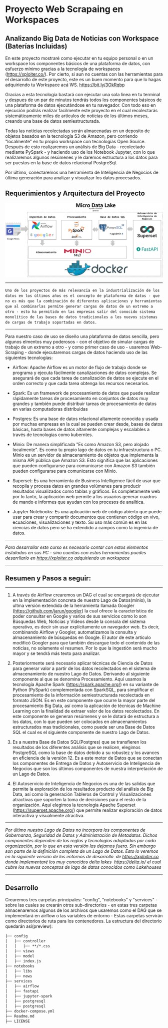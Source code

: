 
# Proyecto Web Scrapaing en Workspaces



## Analizando Big Data de Noticias con Workspace (Baterías Incluidas)
En este proyecto mostraré como ejecutar en tu equipo personal o en un workspace los componentes básicos de una plataforma de datos, con esfuerzo mínimo gracias a la tecnología de workspaces (https://xploiter.co/). Por cierto, si aun no cuentas con las herramientas para el desarrollo de este proyecto, este es un buen momento para que lo hagas adquiriendo tu Workspace acá WS. https://bit.ly/3OkRqbp 

Gracias a esta tecnología bastará con ejecutar una sola línea en tu terminal y despues de un par de minutos tendrás todos los componentes básicos de una plataforma de datos ejecutándose en tu navegador. Con todo eso en ejecución podrás realizar facilmente este proyecto en el cual recolectarás sistemáticamente miles de artículos de noticias de los últimos meses, creando una base de datos semiestructurada. 

Todas las noticias recolectadas serán almacenadas en un deposito de objetos basados en la tecnología S3 de Amazon, pero corriendo "localmente" en tu propio workspace con tecnologías Open Source. Después de esto realizaremos un análisis de Big Data - recolectado mediante PySpark - y haciendo uso de los Notebook Jupyter, con lo que realizaremos algunos resúmenes y le daremos estructura a los datos para ser puestos en la base de datos relacional PostgreSql.

Por último, conectaremos una herramienta de Inteligencia de Negocios de última generación para analizar y visualizar los datos procesados.

## Requerimientos y Arquitectura del Proyecto

![Micro Data Lake Implementation](https://github.com/abxda/micro-data-lake/blob/master/notebooks/imgs/abxda_micro_data_lake.png?raw=true)

---------------

``` Uno de los proyectos de más relevancia en la industrialización de los datos en los últimos años es el concepto de plataforma de datos - que no es más que la combinación de diferentes aplicaciones y herramientas que al combinarlas permite generar cargas de datos de un extremo a otro - esto ha permitido en las empresas salir del conocido sistema monolítico de las bases de datos tradicionales a los nuevos sistemas de cargas de trabajo soportadas en datos. ```

-----------------------

Para nuestro caso de uso se diseño una plataforma de datos sencilla, pero algunos elmentos muy poderosos - con el objetivo de simular cargas de trabajo de un extremo a otro - y como primer caso de uso - usaremos Web-Scraping - donde ejecutaremos cargas de datos haciendo uso de las siguientes tecnologías:

- Airflow: Apache Airflow es un motor de flujo de trabajo donde se programa y ejecuta fácilmente canalizaciones de datos complejas. Se asegurará de que cada tarea de canalización de datos se ejecute en el orden correcto y que cada tarea obtenga los recursos necesarios.

- Spark: Es un framework de procesamiento de datos que puede realizar rápidamente tareas de procesamiento en conjuntos de datos muy grandes y también puede distribuir tareas de procesamiento de datos en varias computadoras distribuidas

- Postgres: Es una base de datos relacional altamente conocida y usada por muchas empresas en la cual se pueden crear desde, bases de datos básicas, hasta bases de datos altamente complejas y escalables a través de tecnologías como kuberntes.

- Minio: De manera simplificada "Es como Amazon S3, pero alojado localmente". Es como tu propio lago de datos en tu infraestructura o PC. Minio es un servidor de almacenamiento de objetos que implementa la misma API pública que Amazon S3. Esto significa que las aplicaciones que pueden configurarse para comunicarse con Amazon S3 también pueden configurarse para comunicarse con Minio. 

- Superset: Es una herramienta de Business Intelligence fácil de usar que recopila y procesa datos en grandes volúmenes para producir resultados visualizados como tablas y gráficos. Es completamente web por lo tanto, la aplicación web permite a los usuarios generar cuadros de mando e informes que ayudan con los procesos de analítica.

- Jupyter Notebooks: Es una aplicación web de código abierto que puede usar para crear y compartir documentos que contienen código en vivo, ecuaciones, visualizaciones y texto. Su uso más común es en las ciencias de datos pero se ha extendido a campos como la ingeniria de datos.

--------------------------

_Para desarrollar este curso es necesario contar con estos elementos instalados en sus PC - sino cuentas con estas herramientas puedes desarrllarlo en https://xploiter.co adquiriendo un workspace_ 

-----------------------------------

## Resumen y Pasos a seguir: 
----------------------
1. A través de Airflow crearemos un DAG el cual se encargará de ejecutar en la implementación concreta de nuestro Lago de Datos(minio), la ultma versión extendida de la herramienta llamada Googler (https://github.com/jarun/googler) la cual ofrece la característica de poder consultar en Google y varios de sus servicios como lo son Búsquedas Web, Noticias y Videos desde la consola del sistema operativo, es decir sin usar explícitamente un navegador web. Es decir, combinando Airflow y Googler, automatizamos la consulta y almacenamiento de búsquedas en Google. El autor de este artículo modificó Googler para que también descargue todo el contenido de las noticias, no solamente el resumen. Por lo que la ingestión será mucho mayor y se tendrá más texto para analizar.

2. Posteriormente será necesario aplicar técnicas de Ciencia de Datos para generar valor a partir de los datos recolectados en el sistema de almacenamiento de nuestro Lago de Datos. Derivando al siguiente componente al que se denomina Procesamiento. Aquí usamos la tecnología Apache Spark (https://spark.apache.org/) en su variante de Python (PySpark) complementada con SparkSQL, para simplificar el procesamiento de la información semiestructurada recolectada en formato JSON. Es en este componente que ocurre la mayor parte del procesamiento Big Data, así como la aplicación de técnicas de Machine Learning con la finalidad de extraer valor de los datos recolectados. En este componente se generan resúmenes y se le dotará de estructura a los datos, con lo que pueden ser colocados en almacenamientos estructurados mas tradicionales, como puede ser una Base de Datos SQL el cual es el siguiente componente de nuestro Lago de Datos.

3. Es a nuestra Base de Datos SQL(Postgres) que se transfieren los resultados de los diferentes análisis que se realicen, elegimos PostgreSQL como la base de datos debido a su robustez y los avances en eficiencia de la versión 12. Es a este motor de Datos que se conectan los componentes de Entrega de Datos y Autoservicio de Inteligencia de Negocios que son los últimos componentes de nuestra interpretación de un Lago de Datos.

4. El Autoservicio de Inteligencia de Negocios es una de las salidas que permite la exploración de los resultados producto del análisis de Big Data, así como la generación Tableros de Control y Visualizaciones atractivas que soporten la toma de decisiones para el resto de la organización. Aquí elegimos la tecnología Apache Superset (https://superset.apache.org/) que permite realizar exploración de datos interactiva y visualmente atractiva.

-------------------

_Por último nuestro Lago de Datos no incorpora los componentes de Gobernanza, Seguridad de Datos y Administración de Metadatos. Dichos componentes dependen de las reglas y tecnologías adoptadas por cada organización, por lo que en esta versión las dejamos fuera. Sin embargo son parte de la definición completa de un Lago de Datos. Esto lo veremos en la siguiente versión de los entornos de desarrollo  de https://xploiter.co donde implementaré los muy conocidos delta lakes  https://delta.io/ el cual cubre los nuevos conceptos de lago de datos conocidos como Lakehouses_

--------------------

## Desarrollo

Crearemos tres carpetas principales: "config", "notebooks" y "services" - sobre las cuales se crearán otros sub-directorios - en estas tres carpetas almacenaremos algunos de los archivos que usaremos como el DAG que se implementará en airflow o las variables de entorno - Estas carpetas servirán como directorios de ruta para los contenedores. La estructura del directorio quedarán así(preview): 

```
├── config
│   ├── controller
│   │   ├── **/*.css
│   ├── views
│   ├── model
│   ├── index.js
├── notebooks
│   ├── libs
│   ├── news
├── services
│   ├── airflow
│   ├── fastapi
│   ├── jupyter-spark
│   ├── postgresql
│   ├── postgresql
├── docker-compose.yml
├── Readme.md
├── LICENSE 
```





